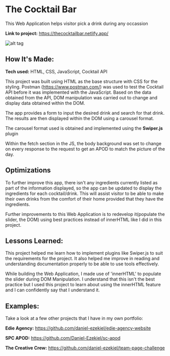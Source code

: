 # The Cocktail Bar
This Web Application helps visitor pick a drink during any occassion

**Link to project:** https://thecocktailbar.netlify.app/

![alt tag](img/TheCocktailBar.gif)

## How It's Made:

**Tech used:** HTML, CSS, JavaScript, Cocktail API

This project was built using HTML as the base structure with CSS for the styling. Postman (https://www.postman.com/) was used to test the Cocktail API before it was implemented with the JavaScript. Based on the data obtained from the API, DOM manipulation was carried out to change and display data obtained within the DOM.

The app provides a form to input the desired drink and search for that drink. The results are then displayed within the DOM using a carousel format.

The carousel format used is obtained and implemented using the **Swiper.js**  plugin

Within the fetch section in the JS, the body background was set to change on every response to the request to get an APOD to match the picture of the day.

## Optimizations

To further improve this app, there isn't any ingredients currently listed as part of the information displayed, so the app can be updated to display the ingredients for each cocktail/drink.  This will assist visitor to be able to make their own drinks from the comfort of their home provided that they have the ingredients.

Further improvements to this Web Application is to redevelop it(populate the slider, the DOM) using best practices instead of innerHTML like I did in this project.

## Lessons Learned:

This project helped me learn how to implement plugins like Swiper.js to suit the requirements for the project. It also helped me improve in reading and understanding documentation properly to be able to use tools effectively.

While building the Web Application, I made use of 'innerHTML' to populate the slider during DOM Manipulation. I understand that this isn't the best practice but I used this project to learn about using the innerHTML feature and I can confidently say that I understand it.

## Examples:
Take a look at a few other projects that I have in my own portfolio:

**Edie Agency:** https://github.com/daniel-ezekiel/edie-agency-website

**SPC APOD:** https://github.com/Daniel-Ezekiel/sc-apod

**The Creative Crew:** https://github.com/daniel-ezekiel/team-page-challenge



